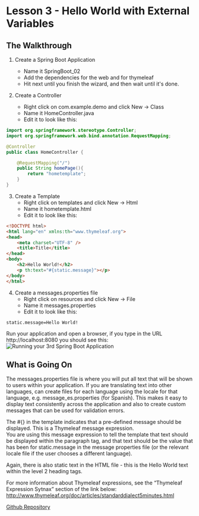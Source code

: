 # Lesson 3 - Hello World with External Variables 
## The Walkthrough 

1. Create a Spring Boot Application 
	* Name it SpringBoot_02 
	* Add the dependencies for the web and for thymeleaf 
	* Hit next until you finish the wizard, and then wait until it's done.    

2. Create a Controller 
	* Right click on com.example.demo and click New -> Class 
	* Name it HomeController.java 
	* Edit it to look like this: 
```java
import org.springframework.stereotype.Controller;
import org.springframework.web.bind.annotation.RequestMapping;

@Controller
public class HomeController {

    @RequestMapping("/")
    public String homePage(){
        return "hometemplate";
    }
}
```

3. Create a Template 
  	* Right click on templates and click New -> Html 
	* Name it hometemplate.html 
	* Edit it to look like this: 
```html
<!DOCTYPE html>
<html lang="en" xmlns:th="www.thymeleaf.org">
<head>
    <meta charset="UTF-8" />
    <title>Title</title>
</head>
<body>
    <h2>Hello World!</h2>
    <p th:text="#{static.message}"></p>
</body>
</html>
```

4. Create a messages.properties file 
  	* Right click on resources and click New -> File 
	* Name it messages.properties 
	* Edit it to look like this:
```
static.message=Hello World!
```

Run your application and open a browser, if you type in the URL http://localhost:8080 you should see this: 
![Running your 3rd Spring Boot Application](https://github.com/ajhenley/unofficialguides/blob/master/IntroToSpringBoot/img/Lesson03.png "Running your 2nd Spring Boot Application")

## What is Going On
The messages.properties file is where you will put all text that will be shown to users within your application. If you are translating text into other languages, can create files for each language using the locale for that language, e.g. message_es.properties (for Spanish). This makes it easy to display text consistently across the application and also to create custom messages that can be used for validation errors. 
 
The #{} in the template indicates that a pre-defined message should be displayed. This is a Thymeleaf message expression.  
You are using this message expression to tell the template that text should be displayed within the paragraph tag, and that text should be the value that has been for static.message in the message properties file (or the relevant locale file if the user chooses a different language).   

Again, there is also static text in the HTML file - this is the Hello World text within the level 2 heading tags. 

For more information about Thymeleaf expressions, see the “Thymeleaf Expression Sytnax” section of the link below:  
http://www.thymeleaf.org/doc/articles/standarddialect5minutes.html

[Github Repository](https://github.com/ajhenley/SpringBoot_03)
